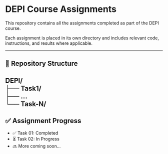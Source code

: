 # DEPI Course Assignments

This repository contains all the assignments completed as part of the  DEPI course.

Each assignment is placed in its own directory and includes relevant code, instructions, and results where applicable.

---

## 📁 Repository Structure

DEPI/  
├── Task1/  
├── ...  
└── Task-N/
---

## ✅ Assignment Progress

- ✅ Task 01: Completed  
- ⏳ Task 02: In Progress  
- 🔜 More coming soon...
